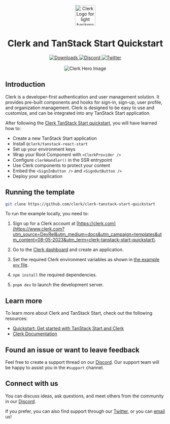 <p align="center">
  <a href="https://clerk.com?utm_source=DevRel&utm_medium=docs&utm_campaign=templates&utm_content=08-05-2023&utm_term=clerk-tanstack-start-quickstart" target="_blank" rel="noopener noreferrer">
    <picture>
      <source media="(prefers-color-scheme: dark)" srcset="./public/light-logo.png">
      <img alt="Clerk Logo for light background" src="./public/dark-logo.png" height="64">
    </picture>
  </a>
  <br />
</p>
<div align="center">
  <h1>
    Clerk and TanStack Start Quickstart
  </h1>
  <a href="https://www.npmjs.com/package/@appypeeps/clerk-react">
    <img alt="Downloads" src="https://img.shields.io/npm/dm/@appypeeps/clerk-react" />
  </a>
  <a href="https://discord.com/invite/b5rXHjAg7A">
    <img alt="Discord" src="https://img.shields.io/discord/856971667393609759?color=7389D8&label&logo=discord&logoColor=ffffff" />
  </a>
  <a href="https://twitter.com/clerkdev">
    <img alt="Twitter" src="https://img.shields.io/twitter/url.svg?label=%40clerkdev&style=social&url=https%3A%2F%2Ftwitter.com%2Fclerkdev" />
  </a>
  <br />
  <br />
  <img alt="Clerk Hero Image" src="./public/hero.png">
</div>

## Introduction

Clerk is a developer-first authentication and user management solution. It provides pre-built components and hooks for sign-in, sign-up, user profile, and organization management. Clerk is designed to be easy to use and customize, and can be integrated into any TanStack Start application.

After following the [Clerk TanStack Start quickstart](https://clerk.com/docs/quickstarts/tanstack-start?utm_source=DevRel&utm_medium=docs&utm_campaign=templates&utm_content=08-05-2023&utm_term=clerk-tanstack-start-quickstart), you will have learned how to:

- Create a new TanStack Start application
- Install `@clerk/tanstack-react-start`
- Set up your environment keys
- Wrap your Root Component with `<ClerkProvider />`
- Configure `clerkHandler()` in the SSR entrypoint
- Use Clerk components to protect your content
- Embed the `<SignInButton />` and `<SignOutButton />`
- Deploy your application

## Running the template

```bash
git clone https://github.com/clerk/clerk-tanstack-start-quickstart
```

To run the example locally, you need to:

1. Sign up for a Clerk account at [https://clerk.com](https://www.clerk.com?utm_source=DevRel&utm_medium=docs&utm_campaign=templates&utm_content=08-05-2023&utm_term=clerk-tanstack-start-quickstart).

2. Go to the [Clerk dashboard](https://dashboard.clerk.com) and create an application.

3. Set the required Clerk environment variables as shown in [the example `env` file](./.env.example).

4. `npm install` the required dependencies.

5. `pnpm dev` to launch the development server.

## Learn more

To learn more about Clerk and TanStack Start, check out the following resources:

- [Quickstart: Get started with TanStack Start and Clerk](https://clerk.com/docs/quickstarts/tanstack-start?utm_source=DevRel&utm_medium=docs&utm_campaign=templates&utm_content=08-05-2023&utm_term=clerk-tanstack-start-quickstart)
- [Clerk Documentation](https://clerk.com/docs?utm_source=DevRel&utm_medium=docs&utm_campaign=templates&utm_content=08-05-2023&utm_term=clerk-tanstack-start-quickstart)

## Found an issue or want to leave feedback

Feel free to create a support thread on our [Discord](https://clerk.com/discord). Our support team will be happy to assist you in the `#support` channel.

## Connect with us

You can discuss ideas, ask questions, and meet others from the community in our [Discord](https://discord.com/invite/b5rXHjAg7A).

If you prefer, you can also find support through our [Twitter](https://twitter.com/ClerkDev), or you can [email](mailto:support@clerk.dev) us!
